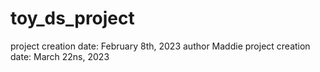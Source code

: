 # toy_ds_project
project creation date: February 8th, 2023
author Maddie
project creation date: March 22ns, 2023

